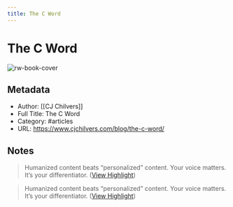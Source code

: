 ```yaml
---
title: The C Word
---
```

# The C Word

![rw-book-cover](https://www.cjchilvers.com/content/images/size/w256h256/2022/09/cj-illustration.png)

## Metadata
- Author: [[CJ Chilvers]]
- Full Title: The C Word
- Category: #articles
- URL: https://www.cjchilvers.com/blog/the-c-word/

## Notes
> Humanized content beats “personalized” content. Your voice matters. It’s your differentiator. ([View Highlight](https://read.readwise.io/read/01gw7gzb9xs1vfdbh63vte4gma))

> Humanized content beats “personalized” content. Your voice matters. It’s your differentiator. ([View Highlight](https://read.readwise.io/read/01gw7h025a4zkgwxn8sv8exp3r))

